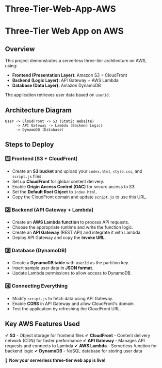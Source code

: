 # Three-Tier-Web-App-AWS

# Three-Tier Web App on AWS

## Overview
This project demonstrates a serverless three-tier architecture on AWS, using:
- **Frontend (Presentation Layer):** Amazon S3 + CloudFront
- **Backend (Logic Layer):** API Gateway + AWS Lambda
- **Database (Data Layer):** Amazon DynamoDB

The application retrieves user data based on `userId`.

## Architecture Diagram
```
User -> CloudFront -> S3 (Static Website)
     -> API Gateway -> Lambda (Backend Logic)
     -> DynamoDB (Database)
```

## Steps to Deploy

### 1️⃣ Frontend (S3 + CloudFront)
- Create an **S3 bucket** and upload your `index.html`, `style.css`, and `script.js` files.
- Set up **CloudFront** for global content delivery.
- Enable **Origin Access Control (OAC)** for secure access to S3.
- Set the **Default Root Object** to `index.html`.
- Copy the CloudFront domain and update `script.js` to use this URL.

### 2️⃣ Backend (API Gateway + Lambda)
- Create an **AWS Lambda function** to process API requests.
- Choose the appropriate runtime and write the function logic.
- Create an **API Gateway** (REST API) and integrate it with Lambda.
- Deploy API Gateway and copy the **Invoke URL**.

### 3️⃣ Database (DynamoDB)
- Create a **DynamoDB table** with `userId` as the partition key.
- Insert sample user data in **JSON format**.
- Update Lambda permissions to allow access to DynamoDB.

### 4️⃣ Connecting Everything
- Modify `script.js` to fetch data using API Gateway.
- Enable **CORS** in API Gateway and allow CloudFront's domain.
- Test the application by refreshing the CloudFront URL.

## Key AWS Features Used
✔ **S3** - Object storage for frontend files
✔ **CloudFront** - Content delivery network (CDN) for faster performance
✔ **API Gateway** - Manages API requests and connects to Lambda
✔ **AWS Lambda** - Serverless function for backend logic
✔ **DynamoDB** - NoSQL database for storing user data

🚀 **Now your serverless three-tier web app is live!**


